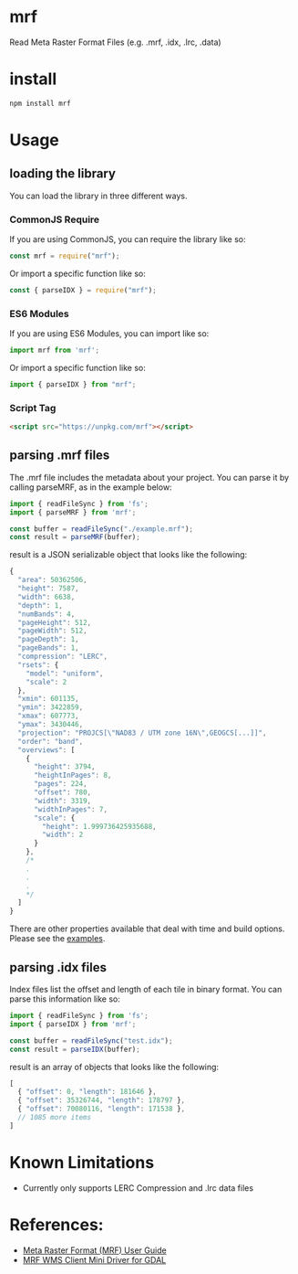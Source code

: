 # mrf
Read Meta Raster Format Files (e.g. .mrf, .idx, .lrc, .data)

# install
```bash
npm install mrf
```

# Usage
## loading the library
You can load the library in three different ways.
### CommonJS Require
If you are using CommonJS, you can require the library like so:
```js
const mrf = require("mrf");
```
Or import a specific function like so:
```js
const { parseIDX } = require("mrf");
```
### ES6 Modules
If you are using ES6 Modules, you can import like so:
```js
import mrf from 'mrf';
```
Or import a specific function like so:
```js
import { parseIDX } from "mrf";
```
### Script Tag
```html
<script src="https://unpkg.com/mrf"></script>
```

## parsing .mrf files
The .mrf file includes the metadata about your project.  You can parse it by calling parseMRF, as in the example below:
```js
import { readFileSync } from 'fs';
import { parseMRF } from 'mrf';

const buffer = readFileSync("./example.mrf");
const result = parseMRF(buffer);
```
result is a JSON serializable object that looks like the following:
```javascript
{
  "area": 50362506,
  "height": 7587,
  "width": 6638,
  "depth": 1,
  "numBands": 4,
  "pageHeight": 512,
  "pageWidth": 512,
  "pageDepth": 1,
  "pageBands": 1,
  "compression": "LERC",
  "rsets": {
    "model": "uniform",
    "scale": 2
  },
  "xmin": 601135,
  "ymin": 3422859,
  "xmax": 607773,
  "ymax": 3430446,
  "projection": "PROJCS[\"NAD83 / UTM zone 16N\",GEOGCS[...]]",
  "order": "band",
  "overviews": [
    {
      "height": 3794,
      "heightInPages": 8,
      "pages": 224,
      "offset": 780,
      "width": 3319,
      "widthInPages": 7,
      "scale": {
        "height": 1.999736425935688,
        "width": 2
      }
    },
    /*
    .
    .
    .
    */
  ]
}
```
There are other properties available that deal with time and build options.  Please see the [examples]().

## parsing .idx files
Index files list the offset and length of each tile in binary format.  You can parse this information like so:
```javascript
import { readFileSync } from 'fs';
import { parseIDX } from 'mrf';

const buffer = readFileSync("test.idx");
const result = parseIDX(buffer);
```
result is an array of objects that looks like the following:
```js
[
  { "offset": 0, "length": 181646 },
  { "offset": 35326744, "length": 178797 },
  { "offset": 70080116, "length": 171538 },
  // 1085 more items
]
```

# Known Limitations
- Currently only supports LERC Compression and .lrc data files

# References:
- [Meta Raster Format (MRF) User Guide](https://github.com/nasa-gibs/mrf/blob/master/doc/MUG.md)
- [MRF WMS Client Mini Driver for GDAL](https://github.com/OSGeo/gdal/blob/master/gdal/frmts/wms/minidriver_mrf.cpp)